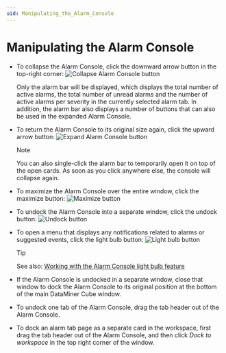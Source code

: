 ```yaml
---
uid: Manipulating_the_Alarm_Console
---
```


# Manipulating the Alarm Console

- To collapse the Alarm Console, click the downward arrow button in the top-right corner: ![Collapse Alarm Console button](~/dataminer/images/Collapse_Alarm_Console_button.png)

  Only the alarm bar will be displayed, which displays the total number of active alarms, the total number of unread alarms and the number of active alarms per severity in the currently selected alarm tab. In addition, the alarm bar also displays a number of buttons that can also be used in the expanded Alarm Console.

- To return the Alarm Console to its original size again, click the upward arrow button: ![Expand Alarm Console button](~/dataminer/images/Expand_Alarm_Console_button.png)

  > [!NOTE]
  > You can also single-click the alarm bar to temporarily open it on top of the open cards. As soon as you click anywhere else, the console will collapse again.

- To maximize the Alarm Console over the entire window, click the maximize button: ![Maximize button](~/dataminer/images/Maximize_button00039.png)

- To undock the Alarm Console into a separate window, click the undock button: ![Undock button](~/dataminer/images/Undock_button.png)

- To open a menu that displays any notifications related to alarms or suggested events, click the light bulb button: ![Light bulb button](~/dataminer/images/LightBulb_button.png) <!--RN 36777-->

  > [!TIP]
  > See also: [Working with the Alarm Console light bulb feature](xref:Light_Bulb_Feature)

- If the Alarm Console is undocked in a separate window, close that window to dock the Alarm Console to its original position at the bottom of the main DataMiner Cube window.

- To undock one tab of the Alarm Console, drag the tab header out of the Alarm Console.

- To dock an alarm tab page as a separate card in the workspace, first drag the tab header out of the Alarm Console, and then click *Dock to workspace* in the top right corner of the window.
